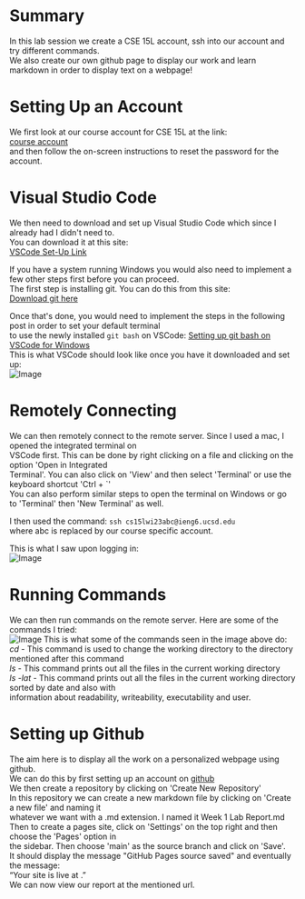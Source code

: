 # Summary
In this lab session we create a CSE 15L account, ssh into our account and try different commands.\
We also create our own github page to display our work and learn markdown in order to display text on a webpage!

# Setting Up an Account 
We first look at our course account for CSE 15L at the link: \
[course account](https://sdacs.ucsd.edu/~icc/index.php)\
and then follow the on-screen instructions to reset the password for the account.
  
# Visual Studio Code
We then need to download and set up Visual Studio Code which since I already had I didn't need to.\
You can download it at this site: \
[VSCode Set-Up Link](https://code.visualstudio.com/) 
  
If you have a system running Windows you would also need to implement a few other steps first before you can proceed. \
The first step is installing git. You can do this from this site: \
[Download git here](https://gitforwindows.org/) 
  
Once that's done, you would need to implement the steps in the following post in order to set your default terminal \
to use the newly installed `git bash` on VSCode:
[Setting up git bash on VSCode for Windows](https://stackoverflow.com/questions/42606837/how-do-i-use-bash-on-windows-from-the-visual-studio-code-integrated-terminal/50527994#50527994) \
This is what VSCode should look like once you have it downloaded and set up: \
![Image](https://anchit-kumar.github.io/cse15l-lab-reports/Screenshot%202023-01-12%20at%202.23.56%20PM.png)

# Remotely Connecting
We can then remotely connect to the remote server. Since I used a mac, I opened the integrated terminal on \
VSCode first. This can be done by right clicking on a file and clicking on the option 'Open in Integrated \
Terminal'. You can also click on 'View' and then select 'Terminal' or use the keyboard shortcut 'Ctrl + \`' \
You can also perform similar steps to open the terminal on Windows or go to 'Terminal' then 'New Terminal' as well.
  
I then used the command:
`ssh cs15lwi23abc@ieng6.ucsd.edu` \
where abc is replaced by our course specific account. 
  
This is what I saw upon logging in: \
![Image](https://anchit-kumar.github.io/cse15l-lab-reports/Screenshot%202023-01-13%20at%205.07.24%20PM.png)
  
# Running Commands
We can then run commands on the remote server. Here are some of the commands I tried: \
![Image](https://anchit-kumar.github.io/cse15l-lab-reports/Screenshot%202023-01-13%20at%205.11.20%20PM.png)
This is what some of the commands seen in the image above do: \
*cd* - This command is used to change the working directory to the directory mentioned after this command \
*ls* - This command prints out all the files in the current working directory \
*ls -lat* - This command prints out all the files in the current working directory sorted by date and also with \
information about readability, writeability, executability and user. 

# Setting up Github
The aim here is to display all the work on a personalized webpage using github. \
We can do this by first setting up an account on [github](https://www.github.com) \
We then create a repository by clicking on 'Create New Repository' \
In this repository we can create a new markdown file by clicking on 'Create a new file' and naming it \
whatever we want with a .md extension. I named it Week 1 Lab Report.md \
Then to create a pages site, click on 'Settings' on the top right and then choose the 'Pages' option in \
the sidebar. Then choose 'main' as the source branch and click on 'Save'. \
It should display the message "GitHub Pages source saved" and eventually the message: \
“Your site is live at <url here>.” \
We can now view our report at the mentioned url. 
  



